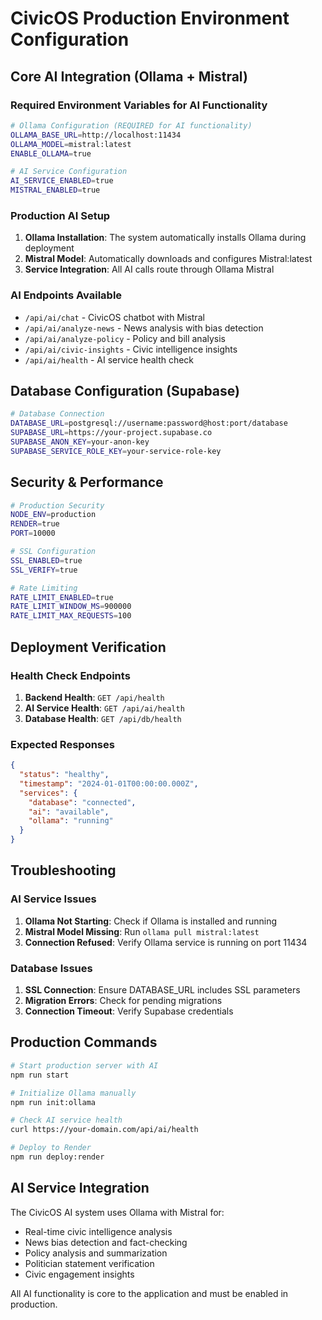# CivicOS Production Environment Configuration

## Core AI Integration (Ollama + Mistral)

### Required Environment Variables for AI Functionality

```bash
# Ollama Configuration (REQUIRED for AI functionality)
OLLAMA_BASE_URL=http://localhost:11434
OLLAMA_MODEL=mistral:latest
ENABLE_OLLAMA=true

# AI Service Configuration
AI_SERVICE_ENABLED=true
MISTRAL_ENABLED=true
```

### Production AI Setup

1. **Ollama Installation**: The system automatically installs Ollama during deployment
2. **Mistral Model**: Automatically downloads and configures Mistral:latest
3. **Service Integration**: All AI calls route through Ollama Mistral

### AI Endpoints Available

- `/api/ai/chat` - CivicOS chatbot with Mistral
- `/api/ai/analyze-news` - News analysis with bias detection
- `/api/ai/analyze-policy` - Policy and bill analysis
- `/api/ai/civic-insights` - Civic intelligence insights
- `/api/ai/health` - AI service health check

## Database Configuration (Supabase)

```bash
# Database Connection
DATABASE_URL=postgresql://username:password@host:port/database
SUPABASE_URL=https://your-project.supabase.co
SUPABASE_ANON_KEY=your-anon-key
SUPABASE_SERVICE_ROLE_KEY=your-service-role-key
```

## Security & Performance

```bash
# Production Security
NODE_ENV=production
RENDER=true
PORT=10000

# SSL Configuration
SSL_ENABLED=true
SSL_VERIFY=true

# Rate Limiting
RATE_LIMIT_ENABLED=true
RATE_LIMIT_WINDOW_MS=900000
RATE_LIMIT_MAX_REQUESTS=100
```

## Deployment Verification

### Health Check Endpoints

1. **Backend Health**: `GET /api/health`
2. **AI Service Health**: `GET /api/ai/health`
3. **Database Health**: `GET /api/db/health`

### Expected Responses

```json
{
  "status": "healthy",
  "timestamp": "2024-01-01T00:00:00.000Z",
  "services": {
    "database": "connected",
    "ai": "available",
    "ollama": "running"
  }
}
```

## Troubleshooting

### AI Service Issues

1. **Ollama Not Starting**: Check if Ollama is installed and running
2. **Mistral Model Missing**: Run `ollama pull mistral:latest`
3. **Connection Refused**: Verify Ollama service is running on port 11434

### Database Issues

1. **SSL Connection**: Ensure DATABASE_URL includes SSL parameters
2. **Migration Errors**: Check for pending migrations
3. **Connection Timeout**: Verify Supabase credentials

## Production Commands

```bash
# Start production server with AI
npm run start

# Initialize Ollama manually
npm run init:ollama

# Check AI service health
curl https://your-domain.com/api/ai/health

# Deploy to Render
npm run deploy:render
```

## AI Service Integration

The CivicOS AI system uses Ollama with Mistral for:
- Real-time civic intelligence analysis
- News bias detection and fact-checking
- Policy analysis and summarization
- Politician statement verification
- Civic engagement insights

All AI functionality is core to the application and must be enabled in production. 